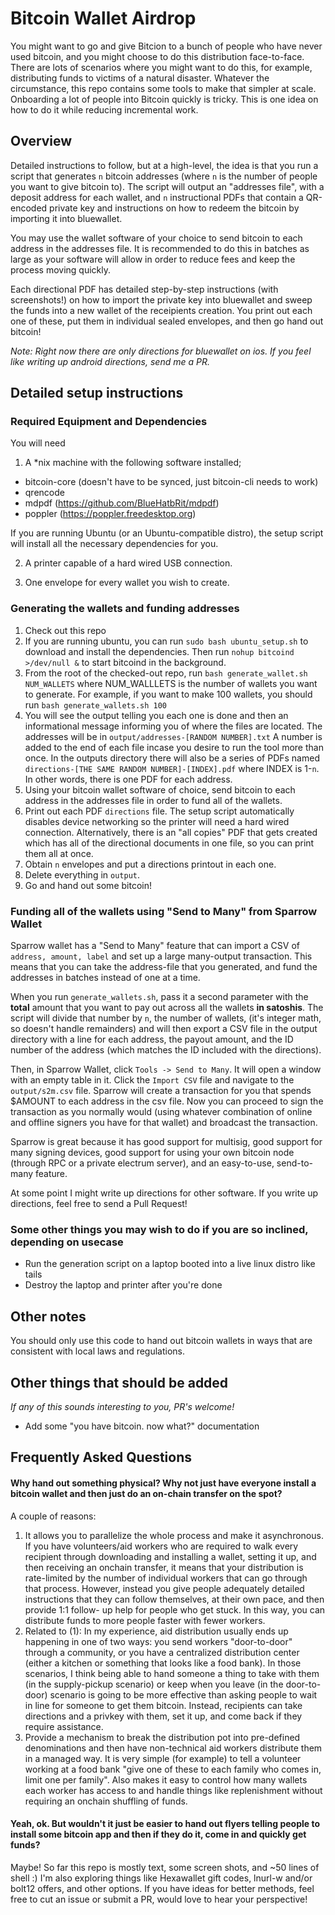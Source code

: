 # Bitcoin Wallet Airdrop

You might want to go and give Bitcion to a bunch of people who have never used bitcoin, and you might choose to do this distribution face-to-face. There are lots of scenarios where you might want to do this, for example, distributing funds to victims of a natural disaster. Whatever the circumstance, this repo contains some tools to make that simpler at scale. Onboarding a lot of people into Bitcoin quickly is tricky. This is one idea on how to do it while reducing incremental work.

## Overview

Detailed instructions to follow, but at a high-level, the idea is that you run a script that generates `n` bitcoin addresses (where `n` is the number of people you want to give bitcoin to). The script will output an "addresses file", with a deposit address for each wallet, and `n` instructional PDFs that contain a QR-encoded private key and instructions on how to redeem the bitcoin by importing it into bluewallet.

You may use the wallet software of your choice to send bitcoin to each address in the addresses file. It is recommended to do this in batches as large as your software will allow in order to reduce fees and keep the process moving quickly.

Each directional PDF has detailed step-by-step instructions (with screenshots!) on how to import the private key into bluewallet and sweep the funds into a new wallet of the receipients creation. You print out each one of these, put them in individual sealed envelopes, and then go hand out bitcoin!

*Note: Right now there are only directions for bluewallet on ios. If you feel like writing up android directions, send me a PR.*

## Detailed setup instructions

### Required Equipment and Dependencies
You will need
1. A *nix machine with the following software installed;

- bitcoin-core (doesn't have to be synced, just bitcoin-cli needs to work)
- qrencode
- mdpdf (https://github.com/BlueHatbRit/mdpdf)
- poppler (https://poppler.freedesktop.org)

If you are running Ubuntu (or an Ubuntu-compatible distro), the setup script will install all the necessary dependencies for you.

2. A printer capable of a hard wired USB connection.

3. One envelope for every wallet you wish to create. 


### Generating the wallets and funding addresses

1. Check out this repo
2. If you are running ubuntu, you can run `sudo bash ubuntu_setup.sh` to download and install the dependencies. Then run `nohup bitcoind >/dev/null &` to start bitcoind in the background.
3. From the root of the checked-out repo, run `bash generate_wallet.sh NUM_WALLETS` where NUM_WALLLETS is the number of wallets you want to generate. For example, if you want to make 100 wallets, you should run `bash generate_wallets.sh 100`
4. You will see the output telling you each one is done and then an informational message informing you of where the files are located. The addresses will be in `output/addresses-[RANDOM NUMBER].txt` A number is added to the end of each file incase you desire to run the tool more than once. In the outputs directory there will also be a series of PDFs named `directions-[THE SAME RANDOM NUMBER]-[INDEX].pdf` where INDEX is 1-`n`. In other words, there is one PDF for each address.
5. Using your bitcoin wallet software of choice, send bitcoin to each address in the addresses file in order to fund all of the wallets.
6. Print out each PDF `directions` file. The setup script automatically disables device networking so the printer will need a hard wired connection. Alternatively, there is an "all copies" PDF that gets created which has all of the directional documents in one file, so you can print them all at once.
7. Obtain `n` envelopes and put a directions printout in each one.
8. Delete everything in `output`.
9. Go and hand out some bitcoin!


### Funding all of the wallets using "Send to Many" from Sparrow Wallet

Sparrow wallet has a "Send to Many" feature that can import a CSV of `address, amount, label` and set up a large many-output transaction. This means that you can take the address-file that you generated, and fund the addresses in batches instead of one at a time.

When you run `generate_wallets.sh`, pass it a second parameter with the **total** amount that you want to pay out across all the wallets **in satoshis**. The script will divide that number by `n`, the number of wallets, (it's integer math, so doesn't handle remainders) and will then export a CSV file in the output directory with a line for each address, the payout amount, and the ID number of the address (which matches the ID included with the directions).

Then, in Sparrow Wallet, click `Tools -> Send to Many`. It will open a window with an empty table in it. Click the `Import CSV` file and navigate to the `output/s2m.csv` file. Sparrow will create a transaction for you that spends $AMOUNT to each address in the csv file. Now you can proceed to sign the transaction as you normally would (using whatever combination of online and offline signers you have for that wallet) and broadcast the transaction.

Sparrow is great because it has good support for multisig, good support for many signing devices, good support for using your own bitcoin node (through RPC or a private electrum server), and an easy-to-use, send-to-many feature.

At some point I might write up directions for other software. If you write up directions, feel free to send a Pull Request!

### Some other things you may wish to do if you are so inclined, depending on usecase

- Run the generation script on a laptop booted into a live linux distro like tails
- Destroy the laptop and printer after you're done


## Other notes

You should only use this code to hand out bitcoin wallets in ways that are consistent with local laws and regulations.

## Other things that should be added

*If any of this sounds interesting to you, PR's welcome!*

- Add some "you have bitcoin. now what?" documentation

## Frequently Asked Questions

#### Why hand out something physical? Why not just have everyone install a bitcoin wallet and then just do an on-chain transfer on the spot?
A couple of reasons: 
1. It allows you to parallelize the whole process and make it asynchronous. If you have volunteers/aid workers who are required to 
walk every recipient through downloading and installing a wallet, setting it up, and then receiving an onchain transfer, it means
that your distribution is rate-limited by the number of individual workers that can go through that process. However, instead you
give people adequately detailed instructions that they can follow themselves, at their own pace, and then provide 1:1 follow- up help for people
who get stuck. In this way, you can distribute funds to more people faster with fewer workers. 
2. Related to (1): In my experience, aid distribution usually ends up happening in one of two ways: you send workers "door-to-door" through a community,
or you have a centralized distribution center (either a kitchen or something that looks like a food bank). In those scenarios, I think being able to hand someone
a thing to take with them (in the supply-pickup scenario) or keep when you leave (in the door-to-door) scenario is going to be more effective than asking people
to wait in line for someone to get them bitcoin. Instead, recipients can take directions and a privkey with them, set it up, and come back if they require assistance.
3. Provide a mechanism to break the distribution pot into pre-defined denominations and then have non-technical aid workers distribute them in a managed way. 
It is very simple (for example) to tell a volunteer working at a food bank "give one of these to each family who comes in, limit one per family". Also makes it easy to 
control how many wallets each worker has access to and handle things like replenishment without requiring an onchain shuffling of funds. 

#### Yeah, ok. But wouldn't it just be easier to hand out flyers telling people to install some bitcoin app and then if they do it, come in and quickly get funds?
Maybe! So far this repo is mostly text, some screen shots, and ~50 lines of shell :)
I'm also exploring things like Hexawallet gift codes, lnurl-w and/or bolt12 offers, and other options. 
If you have ideas for better methods, feel free to cut an issue or submit a PR, would love to hear your perspective! 